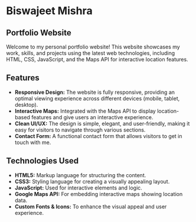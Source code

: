 # Biswajeet Mishra
 ## Portfolio Website

Welcome to my personal portfolio website! This website showcases my work, skills, and projects using the latest web technologies, including HTML, CSS, JavaScript, and the Maps API for interactive location features.

## Features

- **Responsive Design:** The website is fully responsive, providing an optimal viewing experience across different devices (mobile, tablet, desktop).
- **Interactive Maps:** Integrated with the Maps API to display location-based features and give users an interactive experience.
- **Clean UI/UX:** The design is simple, elegant, and user-friendly, making it easy for visitors to navigate through various sections.
- **Contact Form:** A functional contact form that allows visitors to get in touch with me.

## Technologies Used

- **HTML5:** Markup language for structuring the content.
- **CSS3:** Styling language for creating a visually appealing layout.
- **JavaScript:** Used for interactive elements and logic.
- **Google Maps API:** For embedding interactive maps showing location data.
- **Custom Fonts & Icons:** To enhance the visual appeal and user experience.


